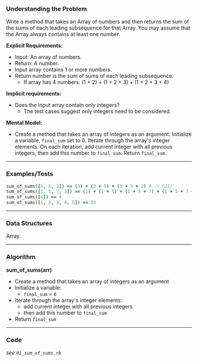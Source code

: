 ### Understanding the Problem
Write a method that takes an Array of numbers and then returns the sum of the sums of each leading subsequence for that Array. You may assume that the Array always contains at least one number.

**Explicit Requirements:**

- Input: An array of numbers.
- Return: A number.
- Input array contains 1 or more numbers.
- Return number is the sum of sums of each leading subsequence.
  - If array has 4 numbers: (1 + 2) + (1 + 2 + 3) + (1 + 2 + 3 + 4)

**Implicit requirements:**

- Does the input array contain only integers?
  - The test cases suggest only integers need to be considered.

**Mental Model:**

- Create a method that takes an array of integers as an argument.  Initialize a variable, `final_sum` set to 0.  Iterate through the array's integer elements.  On each iteration, add current integer with all previous integers, then add this number to `final_sum`.  Return `final_sum`.

---
### Examples/Tests
```ruby
sum_of_sums([3, 5, 2]) == (3) + (3 + 5) + (3 + 5 + 2) # -> (21)
sum_of_sums([1, 5, 7, 3]) == (1) + (1 + 5) + (1 + 5 + 7) + (1 + 5 + 7 + 3) # -> (36)
sum_of_sums([4]) == 4
sum_of_sums([1, 2, 3, 4, 5]) == 35
```
---
### Data Structures
Array.

---
### Algorithm
**sum_of_sums(arr)**
- Create a method that takes an array of integers as an argument
- Initialize a variable:
  - `final_sum` = `0`
- Iterate through the array's integer elements:
  - add current integer with all previous integers
  - then add this number to `final_sum`
- Return `final_sum`

---
### Code
*see `01_sum_of_sums.rb`*
